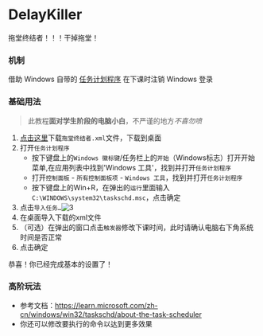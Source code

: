 # DelayKiller
拖堂终结者！！！干掉拖堂！

### 机制
借助 Windows 自带的 [任务计划程序](https://learn.microsoft.com/zh-cn/windows/win32/taskschd/about-the-task-scheduler) 在下课时注销 Windows 登录

### 基础用法
> 此教程**面对学生阶段的电脑小白**，不严谨的地方*不喜勿喷*
1. [点击这里]()下载`拖堂终结者.xml`文件，下载到桌面
2. 打开`任务计划程序`
   - 按下键盘上的`Windows 徽标键`/任务栏上的`开始`（Windows标志）打开开始菜单,在应用列表中找到'Windows 工具'，找到并打开`任务计划程序`
   - 打开`控制面板` - `所有控制面板项` - `Windows 工具`，找到并打开`任务计划程序`
   - 按下键盘上的Win+R，在弹出的`运行`里面输入`C:\WINDOWS\system32\taskschd.msc`，点击确定
3. 点击`导入任务…`![3](/screenshots/3.png)
4. 在桌面导入下载的xml文件
5. （可选）在弹出的窗口点击`触发器`修改下课时间，此时请确认电脑右下角系统时间是否正常
6. 点击确定

恭喜！你已经完成基本的设置了！

### 高阶玩法
- 参考文档：https://learn.microsoft.com/zh-cn/windows/win32/taskschd/about-the-task-scheduler
- 你还可以修改要执行的命令以达到更多效果
